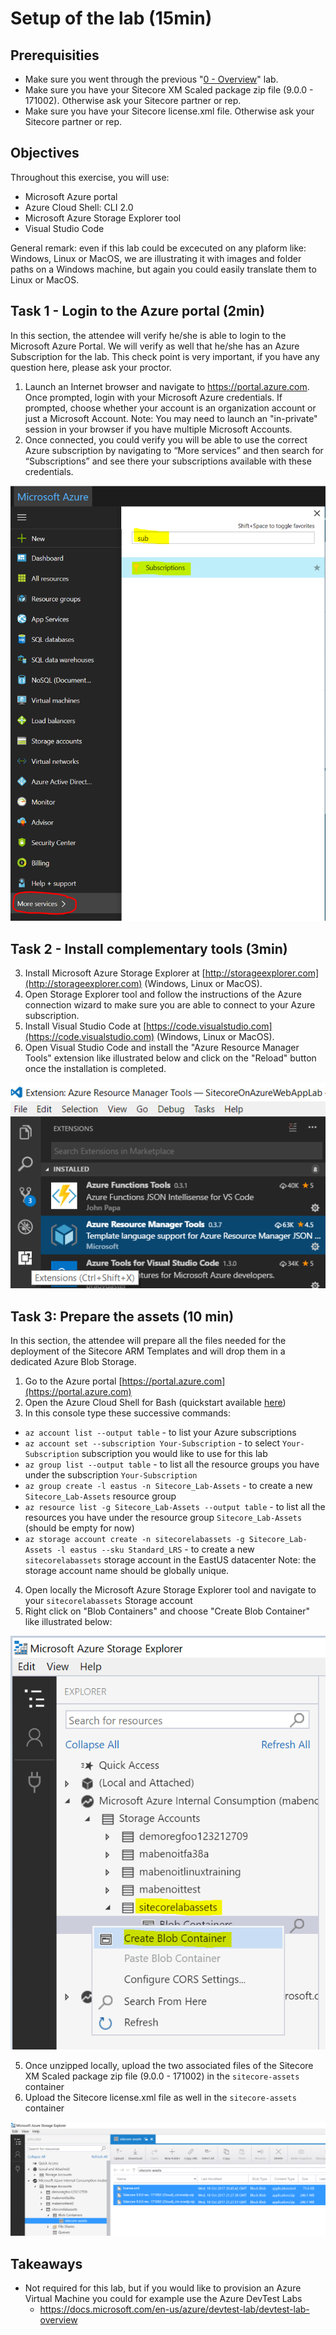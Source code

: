 # Setup of the lab (15min)

## Prerequisities

- Make sure you went through the previous "[0 - Overview](../0%20-%20Overview/README.md)" lab.
- Make sure you have your Sitecore XM Scaled package zip file (9.0.0 - 171002). Otherwise ask your Sitecore partner or rep.
- Make sure you have your Sitecore license.xml file. Otherwise ask your Sitecore partner or rep.

## Objectives

Throughout this exercise, you will use:
- Microsoft Azure portal
- Azure Cloud Shell: CLI 2.0
- Microsoft Azure Storage Explorer tool
- Visual Studio Code

General remark: even if this lab could be excecuted on any plaform like: Windows, Linux or MacOS, we are illustrating it with images and folder paths on a Windows machine, but again you could easily translate them to Linux or MacOS.

## Task 1 - Login to the Azure portal (2min)

In this section, the attendee will verify he/she is able to login to the Microsoft Azure Portal. We will verify as well that he/she has an Azure Subscription for the lab. This check point is very important, if you have any question here, please ask your proctor.
1.	Launch an Internet browser and navigate to https://portal.azure.com. Once prompted, login with your Microsoft Azure credentials. If prompted, choose whether your account is an organization account or just a Microsoft Account. 
Note: You may need to launch an "in-private" session in your browser if you have multiple Microsoft Accounts.  
2.	Once connected, you could verify you will be able to use the correct Azure subscription by navigating to “More services” and then search for “Subscriptions” and see there your subscriptions available with these credentials.

![Validate Azure Subscription](./imgs/validate%20subscription.png)

## Task 2 - Install complementary tools (3min)

3. Install Microsoft Azure Storage Explorer at [http://storageexplorer.com](http://storageexplorer.com) (Windows, Linux or MacOS).
4. Open Storage Explorer tool and follow the instructions of the Azure connection wizard to make sure you are able to connect to your Azure subscription.
4. Install Visual Studio Code at [https://code.visualstudio.com](https://code.visualstudio.com) (Windows, Linux or MacOS).
5. Open Visual Studio Code and install the "Azure Resource Manager Tools" extension like illustrated below and click on the "Reload" button once the installation is completed.

![TODO](./imgs/arm%20tools%20extension.png)

## Task 3: Prepare the assets (10 min)

In this section, the attendee will prepare all the files needed for the deployment of the Sitecore ARM Templates and will drop them in a dedicated Azure Blob Storage.

1. Go to the Azure portal [https://portal.azure.com](https://portal.azure.com)
2. Open the Azure Cloud Shell for Bash (quickstart available [here](https://docs.microsoft.com/en-us/azure/cloud-shell/quickstart))
3. In this console type these successive commands:
- ```az account list --output table``` - to list your Azure subscriptions
- ```az account set --subscription Your-Subscription``` - to select `Your-Subscription` subscription you would like to use for this lab
- ```az group list --output table``` - to list all the resource groups you have under the subscription `Your-Subscription`
- ```az group create -l eastus -n Sitecore_Lab-Assets``` - to create a new `Sitecore_Lab-Assets` resource group
- ```az resource list -g Sitecore_Lab-Assets --output table``` - to list all the resources you have under the resource group `Sitecore_Lab-Assets` (should be empty for now)
- ```az storage account create -n sitecorelabassets -g Sitecore_Lab-Assets -l eastus --sku Standard_LRS``` - to create a new `sitecorelabassets` storage account in the EastUS datacenter
Note: the storage account name should be globally unique.
4. Open locally the Microsoft Azure Storage Explorer tool and navigate to your `sitecorelabassets` Storage account
5. Right click on "Blob Containers" and choose "Create Blob Container" like illustrated below:

![Create Blob Container](./imgs/create%20blob%20container.PNG)

5. Once unzipped locally, upload the two associated files of the Sitecore XM Scaled package zip file (9.0.0 - 171002) in the `sitecore-assets` container
6. Upload the Sitecore license.xml file as well in the `sitecore-assets` container

![Sitecore Assets uploaded](./imgs/sitecore%20assets%20uploaded.PNG) 

## Takeaways

- Not required for this lab, but if you would like to provision an Azure Virtual Machine you could for example use the Azure DevTest Labs
  - https://docs.microsoft.com/en-us/azure/devtest-lab/devtest-lab-overview